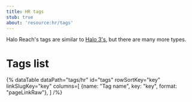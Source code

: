 ```yaml
---
title: HR tags
stub: true
about: 'resource:hr/tags'
---
```

Halo Reach's tags are similar to [Halo 3's](~h3/tags), but there are many more types.

# Tags list

{% dataTable
  dataPath="tags/hr"
  id="tags"
  rowSortKey="key"
  linkSlugKey="key"
  columns=[
    {name: "Tag name", key: "key", format: "pageLinkRaw"},
  ]
/%}